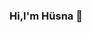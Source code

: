 ### Hi,I'm Hüsna 👋

<!--
**Husna-POYRAZ/Husna-POYRAZ** is a ✨ _special_ ✨ repository because its `README.md` (this file) appears on your GitHub profile.

Here are some ideas to get you started:

- 🔭 I’m currently working on Data Science and Artificial Intelligence.
- 🌱 I’m currently learning Tensorflow.
- 📫 How to reach me: https://www.linkedin.com/in/h%C3%BCsna-poyraz/
